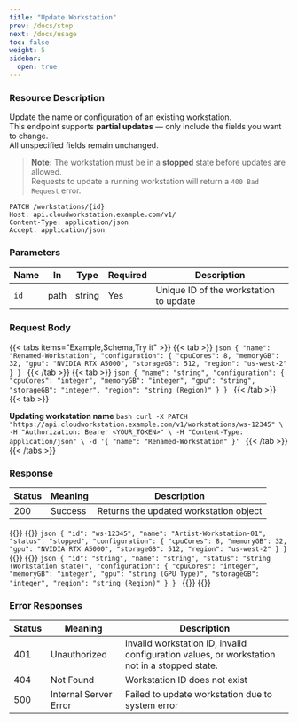 ```yaml
---
title: "Update Workstation"
prev: /docs/stop
next: /docs/usage
toc: false
weight: 5
sidebar:
  open: true
---
```

### Resource Description
Update the name or configuration of an existing workstation.  
This endpoint supports **partial updates** — only include the fields you want to change.  
All unspecified fields remain unchanged.  

> **Note:** The workstation must be in a **stopped** state before updates are allowed.  
Requests to update a running workstation will return a `400 Bad Request` error.

```properties
PATCH /workstations/{id}
Host: api.cloudworkstation.example.com/v1/
Content-Type: application/json
Accept: application/json
```

### Parameters
| Name | In   | Type   | Required | Description                             |
| ---- | ---- | ------ | -------- | --------------------------------------- |
| `id` | path | string | Yes      | Unique ID of the workstation to update |

### Request Body

{{< tabs items="Example,Schema,Try it" >}}
  {{< tab >}}
    ```json
    {
      "name": "Renamed-Workstation",
      "configuration": {
        "cpuCores": 8,
        "memoryGB": 32,
        "gpu": "NVIDIA RTX A5000",
        "storageGB": 512,
        "region": "us-west-2"
      }
    }
    ```
  {{< /tab >}}
      {{< tab >}}
    ```json
    {
      "name": "string",
      "configuration": {
        "cpuCores": "integer",
        "memoryGB": "integer",
        "gpu": "string",
        "storageGB": "integer",
        "region": "string (Region)"
      }
    }
    ```
  {{< /tab >}}
  {{< tab >}}

  **Updating workstation name**
    ```bash
    curl -X PATCH "https://api.cloudworkstation.example.com/v1/workstations/ws-12345" \
  -H "Authorization: Bearer <YOUR_TOKEN>" \
  -H "Content-Type: application/json" \
  -d '{
    "name": "Renamed-Workstation"
  }'
    ```
  {{< /tab >}}
{{< /tabs >}}

### Response
| Status | Meaning               | Description                                      |
|--------|-----------------------|--------------------------------------------------|
| 200    | Success               | Returns the updated workstation object           |


{{<tabs items="Example,Schema">}}
  {{<tab>}}
    ```json
    {
      "id": "ws-12345",
      "name": "Artist-Workstation-01",
      "status": "stopped",
      "configuration": {
        "cpuCores": 8,
        "memoryGB": 32,
        "gpu": "NVIDIA RTX A5000",
        "storageGB": 512,
        "region": "us-west-2"
      }
    }
    ```
  {{</tab>}}
  {{<tab>}}
    ```json
    {
      "id": "string",
      "name": "string",
      "status": "string (Workstation state)",
      "configuration": {
        "cpuCores": "integer",
        "memoryGB": "integer",
        "gpu": "string (GPU Type)",
        "storageGB": "integer",
        "region": "string (Region)"
      }
    }
    ```
  {{</tab>}}
{{</tabs>}}

### Error Responses
| Status | Meaning               | Description                                      |
|--------|-----------------------|--------------------------------------------------|
| 401    | Unauthorized          | Invalid workstation ID, invalid configuration values, or workstation not in a stopped state. |
| 404    | Not Found             | Workstation ID does not exist                    |
| 500    | Internal Server Error | Failed to update workstation due to system error
